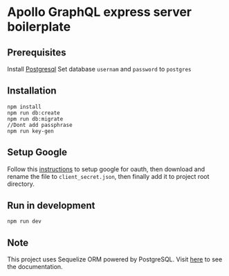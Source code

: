 # Apollo GraphQL express server boilerplate 

## Prerequisites
Install [Postgresql](https://docs.boundlessgeo.com/suite/1.1.1/index.html)
Set database `usernam` and `password` to `postgres`

## Installation

```
npm install
npm run db:create
npm run db:migrate
//Dont add passphrase
npm run key-gen
```

## Setup Google
Follow this [instructions](https://www.npmjs.com/package/googleapis#oauth2-client) to setup google for oauth,
then download and rename the file to `client_secret.json`, then finally add it to project root directory.

## Run in development
```
npm run dev
```

## Note
This project uses Sequelize ORM powered by PostgreSQL. 
Visit [here](https://sequelize.org/master) to see the documentation.
